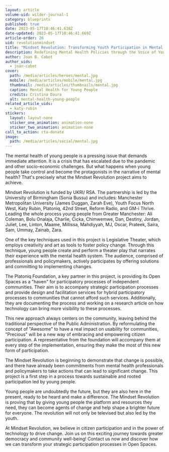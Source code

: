 ```yaml
---
layout: article
volume-uid: wilder-journal-1
category: blueprints
published: true
date: 2023-05-17T10:46:41.638Z
date-updated: 2023-05-17T10:46:41.669Z
article-order: 26
uid: revolutionmindset
title: "Mindset Revolution: Transforming Youth Participation in Mental Health"
description: Redefining Mental Health Policies through the Voice of Youth
author: Joan B. Cabot
author_uids:
  - joan-cabot
cover:
  path: /media/articles/heroes/mental.jpg
  mobile: /media/articles/mobile/mental.jpg
  thumbnail: /media/articles/thumbnails/mental.jpg
  caption: Mental Health for Young People
  credits: Cristina Daura
  alt: mental-health-young-people
related_article_uids:
  - katy-rubin
stickers:
  layout: layout-none
  sticker_one_animation: animation-none
  sticker_two_animation: animation-none
call_to_action: cta-donate
image:
  path: /media/articles/social/mental.jpg
---
```

The mental health of young people is a pressing issue that demands immediate attention. It is a crisis that has escalated due to the pandemic and other socio-economic challenges. But what happens when young people take control and become the protagonists in the narrative of mental health? That's precisely what the Mindset Revolution project aims to achieve.

Mindset Revolution is funded by UKRI/ RSA. The partnership is led by the University of Birmingham (Sonia Bussu) and includes: Manchester Metropolitan University (James Duggan, Zarah Eve), Youth Focus North West, Katy Rubin, Platoniq, 42nd Street, Reform Radio, and GM-i Thrive. Leading the whole process young people from Greater Manchester: Ali Coleman, Bolu Onalaja, Charlie, Cicka, Chimwemwe, Dan, Destiny, Jordan, Juliet, Lee, Linton, Maame, Millissa, Mahdiyyah, MJ, Oscar, Prateek, Saira, Sam, Ummay, Zainab, Zara.

One of the key techniques used in this project is Legislative Theater, which employs creativity and art as tools to foster policy change. Through this technique, young people create and perform a theater play that narrates their experience with the mental health system. The audience, comprised of professionals and policymakers, actively participates by offering solutions and committing to implementing changes.

The Platoniq Foundation, a key partner in this project, is providing its Open Spaces as a "haven" for participatory processes of independent communities. Their aim is to accompany strategic participation processes and provide design and facilitation services for hybrid participatory processes to communities that cannot afford such services. Additionally, they are documenting the process and working on a research article on how technology can bring more visibility to these processes.

This new approach always centers on the community, leaving behind the traditional perspective of the Public Administration. By reformulating the concept of "Awesome" to have a real impact on usability for communities, "Precious" will be a new way of embracing and empowering citizen participation. A representative from the foundation will accompany them at every step of the implementation, ensuring they make the most of this new form of participation.

The Mindset Revolution is beginning to demonstrate that change is possible, and there have already been commitments from mental health professionals and policymakers to take actions that can lead to significant change. This project is a first step in a process towards sustainable and rooted participation led by young people.

Young people are undoubtedly the future, but they are also here in the present, ready to be heard and make a difference. The Mindset Revolution is proving that by giving young people the platform and resources they need, they can become agents of change and help shape a brighter future for everyone. The revolution will not only be televised but also led by the youth.

At Mindset Revolution, we believe in citizen participation and in the power of technology to drive change. Join us on this exciting journey towards greater democracy and community well-being! Contact us now and discover how we can transform your strategic participation processes in Open Spaces.